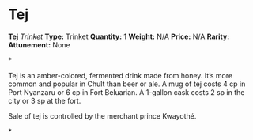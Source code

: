 # Tej

**Tej**
_Trinket_
**Type:** Trinket
**Quantity:** 1
**Weight:** N/A
**Price:** N/A
**Rarity:** 
**Attunement:** None

*<p class="Core-Styles_Core-Body" data-content-chunk-id="e95aeff6-414a-405b-a927-1487cfb1121a">Tej is an amber-colored, fermented drink made from honey. It’s more common and popular in Chult than beer or ale. A mug of tej costs 4 cp in Port Nyanzaru or 6 cp in Fort Beluarian. A 1-gallon cask costs 2 sp in the city or 3 sp at the fort.</p>
<p class="Core-Styles_Core-Body" data-content-chunk-id="be369c2f-e6ec-4917-a0d5-9610d94d083c">Sale of tej is controlled by the merchant prince Kwayothé.</p>*